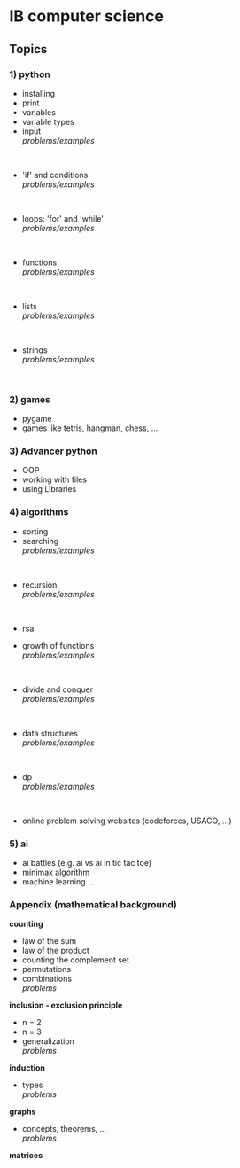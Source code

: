 # IB computer science

## Topics

### 1) python

- installing
- print
- variables
- variable types
- input <br />
    *problems/examples*
<br />

- 'if' and conditions <br />
    *problems/examples*
<br />

- loops: 'for' and 'while' <br />
    *problems/examples*
<br />

- functions <br />
    *problems/examples*
<br />

- lists <br />
    *problems/examples*
<br />

- strings <br />
    *problems/examples*
<br />

### 2) games
- pygame
- games like tetris, hangman, chess, ...

### 3) Advancer python
- OOP
- working with files
- using Libraries

### 4) algorithms
- sorting
- searching <br />
    *problems/examples*
<br />

- recursion <br />
    *problems/examples*
<br />

- rsa

- growth of functions <br />
    *problems/examples*
<br />

- divide and conquer <br />
    *problems/examples*
<br />

- data structures <br />
    *problems/examples*
<br />

- dp <br />
    *problems/examples*
<br />

- online problem solving websites (codeforces, USACO, ...)

### 5) ai
- ai battles (e.g. ai vs ai in tic tac toe)
- minimax algorithm
- machine learning ...

### Appendix (mathematical background)
**counting**
- law of the sum
- law of the product
- counting the complement set
- permutations
- combinations <br />
    *problems*

**inclusion - exclusion principle**
- n = 2
- n = 3
- generalization <br />
    *problems*

**induction**
- types <br />
    *problems*

**graphs**
- concepts, theorems, ... <br />
    *problems*

**matrices**
